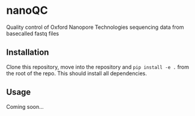 # nanoQC
Quality control of Oxford Nanopore Technologies sequencing data from basecalled fastq files


## Installation

Clone this repository, move into the repository and `pip install -e .` from the root of the repo.
This should install all dependencies.

## Usage

Coming soon...


